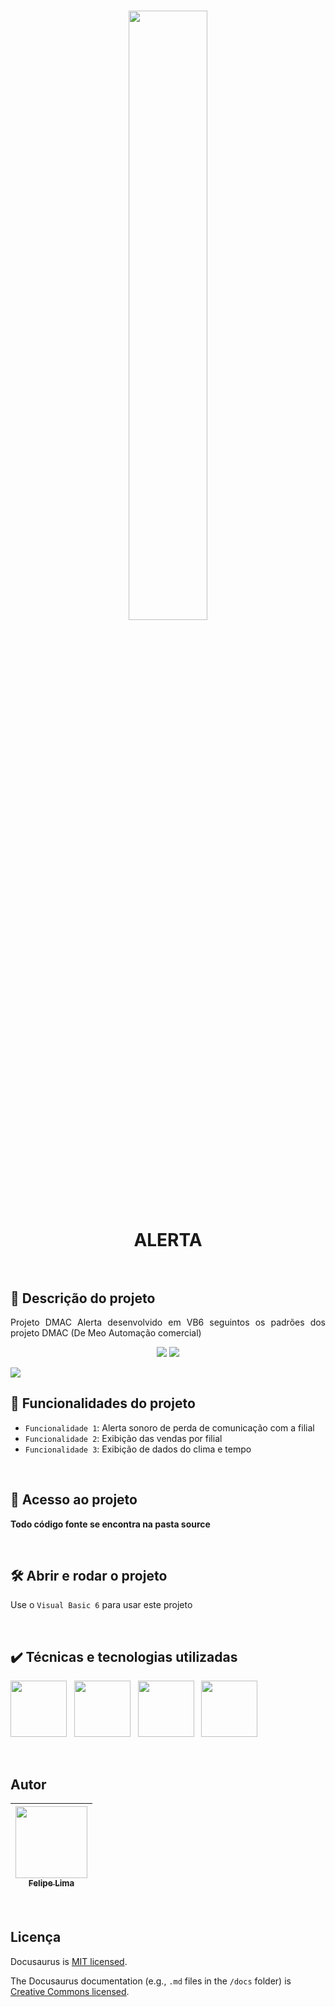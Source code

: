 <h1 align="center"> <img src="https://user-images.githubusercontent.com/20684484/211394469-42e0ba5f-961c-4093-a3ab-be28cd57d702.png" width="50%" align="center" ><BR>ALERTA<BR><BR></h1>

## 📃 Descrição do projeto

<p align="justify">
 Projeto DMAC Alerta desenvolvido em VB6 seguintos os padrões dos projeto DMAC (De Meo Automação comercial)
</p>
<p align="center">
<img src="https://img.shields.io/badge/STATUS-FINALIZADO-green">
<img src="https://img.shields.io/badge/PROJECT%20VERSION-1.0.0-blue">
</p>

<img src="https://github.com/ssj4dofuturo/DMAC_ALERTA/blob/master/Material/Print/Dmac%20Alerta.gif?raw=true" >

## :hammer: Funcionalidades do projeto

- `Funcionalidade 1`: Alerta sonoro de perda de comunicação com a filial
- `Funcionalidade 2`: Exibição das vendas por filial
- `Funcionalidade 3`: Exibição de dados do clima e tempo

<BR>
  
## 📁 Acesso ao projeto

**Todo código fonte se encontra na pasta source**

<BR>
  
## 🛠️ Abrir e rodar o projeto

Use o ``Visual Basic 6`` para usar este projeto


<BR>  
  
## ✔️ Técnicas e tecnologias utilizadas
<p align="justify">
<img width="90" src="https://user-images.githubusercontent.com/20684484/211395907-114a8ead-0352-4896-9d66-5f3c6f2da1c2.png">
&nbsp;&nbsp;<img width="90" src="https://cdn.jsdelivr.net/gh/devicons/devicon/icons/git/git-original.svg">
&nbsp;&nbsp;<img width="90"  src="https://cdn.jsdelivr.net/gh/devicons/devicon/icons/dot-net/dot-net-original.svg">
&nbsp;&nbsp;<img width="90" src="https://cdn.jsdelivr.net/gh/devicons/devicon/icons/vscode/vscode-original.svg">
</p>

<BR>  
  
## Autor

| [<img src="https://user-images.githubusercontent.com/20684484/147861648-a25d79ff-4fd3-4985-874a-ed7c3984beba.png?raw=true" width=115><br><sub>Felipe Lima</sub>](https://github.com/felip3fl) | 
| :---: 
  
<BR>
    
## Licença

Docusaurus is [MIT licensed](./LICENSE).

The Docusaurus documentation (e.g., `.md` files in the `/docs` folder) is [Creative Commons licensed](./LICENSE-docs).

